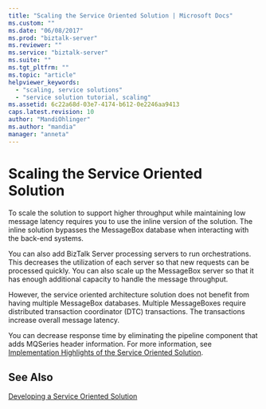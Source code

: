 ```yaml
---
title: "Scaling the Service Oriented Solution | Microsoft Docs"
ms.custom: ""
ms.date: "06/08/2017"
ms.prod: "biztalk-server"
ms.reviewer: ""
ms.service: "biztalk-server"
ms.suite: ""
ms.tgt_pltfrm: ""
ms.topic: "article"
helpviewer_keywords: 
  - "scaling, service solutions"
  - "service solution tutorial, scaling"
ms.assetid: 6c22a68d-03e7-4174-b612-0e2246aa9413
caps.latest.revision: 10
author: "MandiOhlinger"
ms.author: "mandia"
manager: "anneta"
---
```

# Scaling the Service Oriented Solution
To scale the solution to support higher throughput while maintaining low message latency requires you to use the inline version of the solution. The inline solution bypasses the MessageBox database when interacting with the back-end systems.  
  
 You can also add BizTalk Server processing servers to run orchestrations. This decreases the utilization of each server so that new requests can be processed quickly. You can also scale up the MessageBox server so that it has enough additional capacity to handle the message throughput.  
  
 However, the service oriented architecture solution does not benefit from having multiple MessageBox databases. Multiple MessageBoxes require distributed transaction coordinator (DTC) transactions. The transactions increase overall message latency.  
  
 You can decrease response time by eliminating the pipeline component that adds MQSeries header information. For more information, see [Implementation Highlights of the Service Oriented Solution](../core/implementation-highlights-of-the-service-oriented-solution.md).  
  
## See Also  
 [Developing a Service Oriented Solution](../core/developing-a-service-oriented-solution.md)